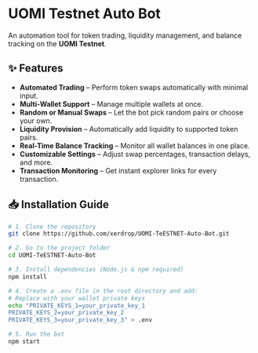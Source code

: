 # UOMI Testnet Auto Bot

An automation tool for  token trading, liquidity management, and balance tracking on the **UOMI Testnet**.

## ✨ Features

- **Automated Trading** – Perform token swaps automatically with minimal input.  
- **Multi-Wallet Support** – Manage multiple wallets at once.  
- **Random or Manual Swaps** – Let the bot pick random pairs or choose your own.  
- **Liquidity Provision** – Automatically add liquidity to supported token pairs.  
- **Real-Time Balance Tracking** – Monitor all wallet balances in one place.  
- **Customizable Settings** – Adjust swap percentages, transaction delays, and more.  
- **Transaction Monitoring** – Get instant explorer links for every transaction.  

## 📥 Installation Guide

```bash
# 1. Clone the repository
git clone https://github.com/xerdrop/UOMI-TeESTNET-Auto-Bot.git

# 2. Go to the project folder
cd UOMI-TeESTNET-Auto-Bot

# 3. Install dependencies (Node.js & npm required)
npm install

# 4. Create a .env file in the root directory and add:
# Replace with your wallet private keys
echo "PRIVATE_KEYS_1=your_private_key_1
PRIVATE_KEYS_2=your_private_key_2
PRIVATE_KEYS_3=your_private_key_3" > .env

# 5. Run the bot
npm start
